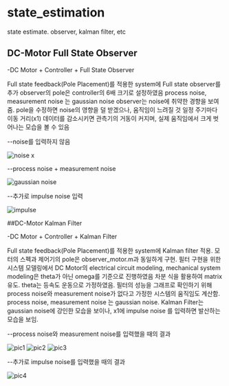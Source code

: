 # state_estimation
state estimate. observer, kalman filter, etc

## DC-Motor Full State Observer

-DC Motor + Controller + Full State Observer

Full state feedback(Pole Placement)를 적용한 system에 Full state observer를 추가
observer의 pole은 controller의 6배 크기로 설정하였음
process noise, measurement noise 는 gaussian noise
observer는 noise에 취약한 경향을 보여줌. pole을 수정하면 noise의 영향을 덜 받겠으나, 움직임이 느려질 것
일정 주기마다 이동 거리(x1) 데이터를 감소시키면 관측기의 거동이 커지며, 실제 움직임에서 크게 벗어나는 모습을 볼 수 있음

--noise를 입력하지 않음

![noise x](https://user-images.githubusercontent.com/54099930/109395400-83882300-796f-11eb-9dfc-b7db6f7c4176.jpg)

--process noise + measurement noise

![gaussian noise](https://user-images.githubusercontent.com/54099930/109395408-8daa2180-796f-11eb-861d-259394b70f78.jpg)

--추가로 impulse noise 입력

![impulse](https://user-images.githubusercontent.com/54099930/109395421-9bf83d80-796f-11eb-8a95-fa90c858d9e8.jpg)


##DC-Motor Kalman Filter

-DC Motor + Controller + Kalman Filter

Full state feedback(Pole Placement)를 적용한 system에 Kalman filter 적용.
모터의 스펙과 제어기의 pole은  observer_motor.m과 동일하게 구현.
필터 구현을 위한 시스템 모델링에서 DC Motor의 electrical circuit modeling, mechanical system modeling은 theta가 아닌 omega를 기준으로 진행하였음 차분 식을 활용하여 matrix 유도. theta는 등속도 운동으로 가정하였음. 필터의 성능을 그래프로 확인하기 위해 process noise와 measurement noise가 없다고 가정한 시스템의 움직임도 계산함.
process noise, measurement noise 는 gaussian noise.
Kalman Filter는 gaussian noise에 강인한 모습을 보이나, x1에 impulse noise 를 입력하면 발산하는 모습을 보임.

--process noise와 measurement noise를 입력했을 때의 결과

![pic1](https://user-images.githubusercontent.com/54099930/109395209-7dde0d80-796e-11eb-9953-f566dbfcbf79.jpg) ![pic2](https://user-images.githubusercontent.com/54099930/109395212-7fa7d100-796e-11eb-9dde-05b79c14357d.jpg)
![pic3](https://user-images.githubusercontent.com/54099930/109395218-859db200-796e-11eb-91a1-10dac20ecc36.jpg)

--추가로 impulse noise를 입력했을 때의 결과

![pic4](https://user-images.githubusercontent.com/54099930/109395223-89313900-796e-11eb-9b7d-ef57ab257662.jpg)

